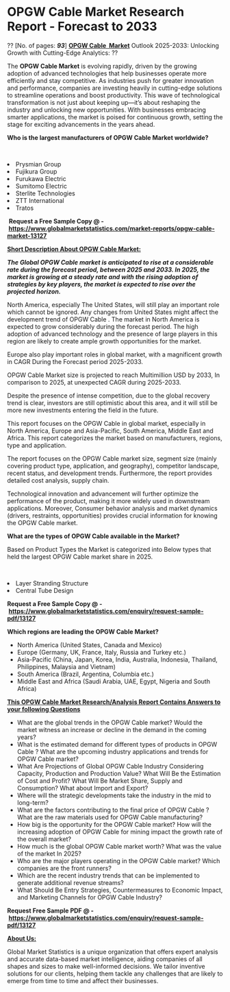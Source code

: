 <H1>OPGW Cable Market Research Report - Forecast to 2033</H1><p>?? [No. of pages:&nbsp;<strong><em>93</em></strong>]&nbsp;<strong><a href="https://www.globalmarketstatistics.com/market-reports/opgw-cable-market-13127">OPGW Cable &nbsp;Market</a></strong>&nbsp;Outlook 2025-2033: Unlocking Growth with Cutting-Edge Analytics: ??</p><p>The <strong>OPGW Cable Market</strong> is evolving rapidly, driven by the growing adoption of advanced technologies that help businesses operate more efficiently and stay competitive. As industries push for greater innovation and performance, companies are investing heavily in cutting-edge solutions to streamline operations and boost productivity. This wave of technological transformation is not just about keeping up&mdash;it&rsquo;s about reshaping the industry and unlocking new opportunities. With businesses embracing smarter applications, the market is poised for continuous growth, setting the stage for exciting advancements in the years ahead.</p><p><strong>Who is the largest manufacturers of OPGW Cable Market worldwide?</strong></p><p>&nbsp;<li>Prysmian Group<li> Fujikura Group<li> Furukawa Electric<li> Sumitomo Electric<li> Sterlite Technologies<li> ZTT International<li> Tratos</p><p>&nbsp;<strong>Request a Free Sample Copy @ -&nbsp;<a href="https://www.globalmarketstatistics.com/market-reports/opgw-cable-market-13127">https://www.globalmarketstatistics.com/market-reports/opgw-cable-market-13127</a></strong></p><p><strong><u>Short Description About OPGW Cable Market:</u></strong></p><p><strong><em>The Global OPGW Cable market is anticipated to rise at a considerable rate during the forecast period, between 2025 and 2033. In 2025, the market is growing at a steady rate and with the rising adoption of strategies by key players, the market is expected to rise over the projected horizon.</em></strong></p><p>North America, especially The United States, will still play an important role which cannot be ignored. Any changes from United States might affect the development trend of OPGW Cable . The market in North America is expected to grow considerably during the forecast period. The high adoption of advanced technology and the presence of large players in this region are likely to create ample growth opportunities for the market.</p><p>Europe also play important roles in global market, with a magnificent growth in CAGR During the Forecast period 2025-2033.</p><p>OPGW Cable Market size is projected to reach Multimillion USD by 2033, In comparison to 2025, at unexpected CAGR during 2025-2033.</p><p>Despite the presence of intense competition, due to the global recovery trend is clear, investors are still optimistic about this area, and it will still be more new investments entering the field in the future.</p><p>This report focuses on the OPGW Cable in global market, especially in North America, Europe and Asia-Pacific, South America, Middle East and Africa. This report categorizes the market based on manufacturers, regions, type and application.</p><p>The report focuses on the OPGW Cable market size, segment size (mainly covering product type, application, and geography), competitor landscape, recent status, and development trends. Furthermore, the report provides detailed cost analysis, supply chain.</p><p>Technological innovation and advancement will further optimize the performance of the product, making it more widely used in downstream applications. Moreover, Consumer behavior analysis and market dynamics (drivers, restraints, opportunities) provides crucial information for knowing the OPGW Cable market.</p><p><strong>What are the types of OPGW Cable available in the Market?</strong></p><p>Based on Product Types the Market is categorized into Below types that held the largest OPGW Cable market share in 2025.</p><p>&nbsp;<li>Layer Stranding Structure<li> Central Tube Design&nbsp;</p><p><strong>Request a Free Sample Copy @ -&nbsp;<a href="https://www.globalmarketstatistics.com/enquiry/request-sample-pdf/13127">https://www.globalmarketstatistics.com/enquiry/request-sample-pdf/13127</a></strong></p><p><strong>Which regions are leading the OPGW Cable Market?</strong></p><ul><li>North America (United States, Canada and Mexico)</li><li>Europe (Germany, UK, France, Italy, Russia and Turkey etc.)</li><li>Asia-Pacific (China, Japan, Korea, India, Australia, Indonesia, Thailand, Philippines, Malaysia and Vietnam)</li><li>South America (Brazil, Argentina, Columbia etc.)</li><li>Middle East and Africa (Saudi Arabia, UAE, Egypt, Nigeria and South Africa)</li></ul><p><strong><u>This OPGW Cable Market Research/Analysis Report Contains Answers to your following Questions</u></strong></p><ul><li>What are the global trends in the OPGW Cable market? Would the market witness an increase or decline in the demand in the coming years?</li><li>What is the estimated demand for different types of products in OPGW Cable ? What are the upcoming industry applications and trends for OPGW Cable market?</li><li>What Are Projections of Global OPGW Cable Industry Considering Capacity, Production and Production Value? What Will Be the Estimation of Cost and Profit? What Will Be Market Share, Supply and Consumption? What about Import and Export?</li><li>Where will the strategic developments take the industry in the mid to long-term?</li><li>What are the factors contributing to the final price of OPGW Cable ? What are the raw materials used for OPGW Cable manufacturing?</li><li>How big is the opportunity for the OPGW Cable market? How will the increasing adoption of OPGW Cable for mining impact the growth rate of the overall market?</li><li>How much is the global OPGW Cable market worth? What was the value of the market In 2025?</li><li>Who are the major players operating in the OPGW Cable market? Which companies are the front runners?</li><li>Which are the recent industry trends that can be implemented to generate additional revenue streams?</li><li>What Should Be Entry Strategies, Countermeasures to Economic Impact, and Marketing Channels for OPGW Cable Industry?</li></ul><p><strong>Request Free Sample PDF @ -&nbsp;<a href="https://www.globalmarketstatistics.com/enquiry/request-sample-pdf/13127">https://www.globalmarketstatistics.com/enquiry/request-sample-pdf/13127</a></strong></p><p><strong><u>About Us:</u></strong></p><p>Global Market Statistics&nbsp;is a unique organization that offers expert analysis and accurate data-based market intelligence, aiding companies of all shapes and sizes to make well-informed decisions. We tailor inventive solutions for our clients, helping them tackle any challenges that are likely to emerge from time to time and affect their businesses.</p>
